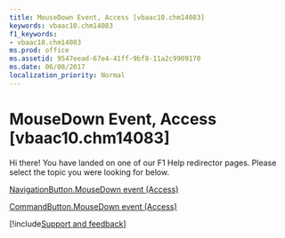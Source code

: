 ```yaml
---
title: MouseDown Event, Access [vbaac10.chm14083]
keywords: vbaac10.chm14083
f1_keywords:
- vbaac10.chm14083
ms.prod: office
ms.assetid: 9547eead-67e4-41ff-9bf8-11a2c9909170
ms.date: 06/08/2017
localization_priority: Normal
---
```



# MouseDown Event, Access [vbaac10.chm14083]

Hi there! You have landed on one of our F1 Help redirector pages. Please select the topic you were looking for below.

[NavigationButton.MouseDown event (Access)](http://msdn.microsoft.com/library/9abe8b35-54b6-9201-74a9-92f6762c9732%28Office.15%29.aspx)

[CommandButton.MouseDown event (Access)](http://msdn.microsoft.com/library/8daa650a-ebd8-6e87-a933-d5b1f240ded6%28Office.15%29.aspx)

[!include[Support and feedback](~/includes/feedback-boilerplate.md)]